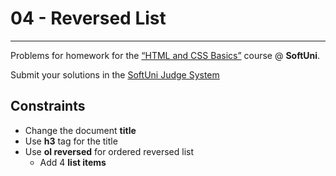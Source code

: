 ﻿# 04 - Reversed List
------
Problems for homework for the [“HTML and CSS Basics”](#) course @ **SoftUni**.

Submit your solutions in
the [SoftUni Judge System](https://judge.softuni.bg/Contests/#!/List/ByCategory/165/HTML-and-CSS)

## Constraints

* Change the document **title**
* Use **h3** tag for the title
* Use **ol reversed** for ordered reversed list
    * Add 4 **list items**
